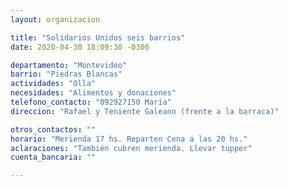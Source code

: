 ```yaml
---
layout: organizacion

title: "Solidarios Unidos seis barrios"
date: 2020-04-30 18:09:30 -0300

departamento: "Montevideo"
barrio: "Piedras Blancas"
actividades: "Olla"
necesidades: "Alimentos y donaciones"
telefono_contacto: "092927150 María"
direccion: "Rafael y Teniente Galeano (frente a la barraca)"

otros_contactos: ""
horario: "Merienda 17 hs. Reparten Cena a las 20 hs."
aclaraciones: "También cubren merienda. Llevar tupper"
cuenta_bancaria: ""

---
```

